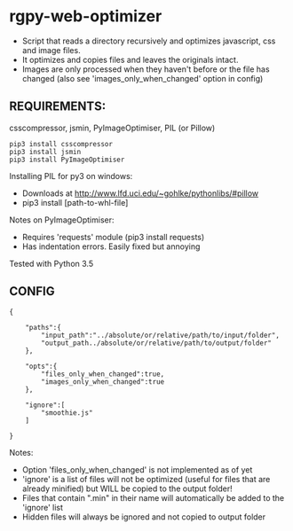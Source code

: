 # rgpy-web-optimizer

- Script that reads a directory recursively and optimizes javascript, css and image files. 
- It optimizes and copies files and leaves the originals intact. 
- Images are only processed when they haven't before or the file has changed (also see 'images_only_when_changed' option in config)

## REQUIREMENTS:

csscompressor, jsmin, PyImageOptimiser, PIL (or Pillow)

    pip3 install csscompressor
    pip3 install jsmin
    pip3 install PyImageOptimiser
    
 Installing PIL for py3 on windows:
 * Downloads at http://www.lfd.uci.edu/~gohlke/pythonlibs/#pillow
 * pip3 install [path-to-whl-file]
 
 Notes on PyImageOptimiser:
 * Requires 'requests' module (pip3 install requests)
 * Has indentation errors. Easily fixed but annoying

Tested with Python 3.5

## CONFIG

    {
    	
    	"paths":{
    		"input_path":"../absolute/or/relative/path/to/input/folder",
    		"output_path../absolute/or/relative/path/to/output/folder"
    	},
    	
    	"opts":{
    		"files_only_when_changed":true,
    		"images_only_when_changed":true
    	},
    	
    	"ignore":[
    		"smoothie.js"
    	]
    	
    }

Notes:

- Option 'files_only_when_changed' is not implemented as of yet
- 'ignore' is a list of files will not be optimized (useful for files that are already minified) but WILL be copied to the output folder!
- Files that contain ".min" in their name will automatically be added to the 'ignore' list
- Hidden files will always be ignored and not copied to output folder